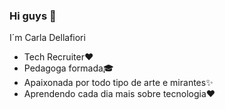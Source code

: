 ### Hi guys 👋
I´m Carla Dellafiori


- Tech Recruiter❤️
- Pedagoga formada🎓
- Apaixonada por todo tipo de arte e mirantes✨
- Aprendendo cada dia mais sobre tecnologia❤️

